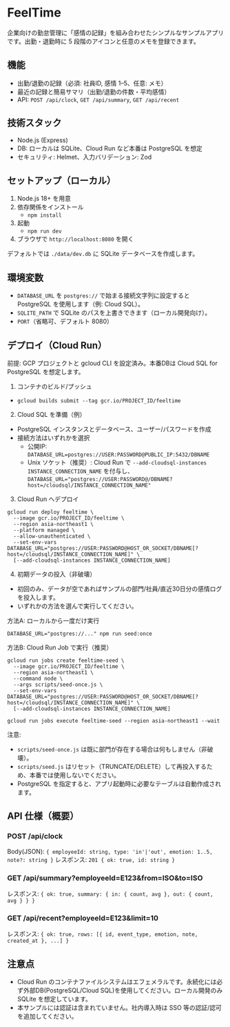# FeelTime

企業向けの勤怠管理に「感情の記録」を組み合わせたシンプルなサンプルアプリです。出勤・退勤時に 5 段階のアイコンと任意のメモを登録できます。

## 機能
- 出勤/退勤の記録（必須: 社員ID, 感情 1–5、任意: メモ）
- 最近の記録と簡易サマリ（出勤/退勤の件数・平均感情）
- API: `POST /api/clock`, `GET /api/summary`, `GET /api/recent`

## 技術スタック
- Node.js (Express)
- DB: ローカルは SQLite、Cloud Run など本番は PostgreSQL を想定
- セキュリティ: Helmet、入力バリデーション: Zod

## セットアップ（ローカル）
1. Node.js 18+ を用意
2. 依存関係をインストール
   - `npm install`
3. 起動
   - `npm run dev`
4. ブラウザで `http://localhost:8080` を開く

デフォルトでは `./data/dev.db` に SQLite データベースを作成します。

## 環境変数
- `DATABASE_URL` を `postgres://` で始まる接続文字列に設定すると PostgreSQL を使用します（例: Cloud SQL）。
- `SQLITE_PATH` で SQLite のパスを上書きできます（ローカル開発向け）。
- `PORT`（省略可、デフォルト 8080）

## デプロイ（Cloud Run）
前提: GCP プロジェクトと gcloud CLI を設定済み。本番DBは Cloud SQL for PostgreSQL を想定します。

1) コンテナのビルド/プッシュ
- `gcloud builds submit --tag gcr.io/PROJECT_ID/feeltime`

2) Cloud SQL を準備（例）
- PostgreSQL インスタンスとデータベース、ユーザー/パスワードを作成
- 接続方法はいずれかを選択
  - 公開IP: `DATABASE_URL=postgres://USER:PASSWORD@PUBLIC_IP:5432/DBNAME`
  - Unix ソケット（推奨）: Cloud Run で `--add-cloudsql-instances INSTANCE_CONNECTION_NAME` を付与し、
    `DATABASE_URL="postgres://USER:PASSWORD@/DBNAME?host=/cloudsql/INSTANCE_CONNECTION_NAME"`

3) Cloud Run へデプロイ
```
gcloud run deploy feeltime \
  --image gcr.io/PROJECT_ID/feeltime \
  --region asia-northeast1 \
  --platform managed \
  --allow-unauthenticated \
  --set-env-vars DATABASE_URL="postgres://USER:PASSWORD@HOST_OR_SOCKET/DBNAME[?host=/cloudsql/INSTANCE_CONNECTION_NAME]" \
  [--add-cloudsql-instances INSTANCE_CONNECTION_NAME]
```

4) 初期データの投入（非破壊）
- 初回のみ、データが空であればサンプルの部門/社員/直近30日分の感情ログを投入します。
- いずれかの方法を選んで実行してください。

方法A: ローカルから一度だけ実行
```
DATABASE_URL="postgres://..." npm run seed:once
```

方法B: Cloud Run Job で実行（推奨）
```
gcloud run jobs create feeltime-seed \
  --image gcr.io/PROJECT_ID/feeltime \
  --region asia-northeast1 \
  --command node \
  --args scripts/seed-once.js \
  --set-env-vars DATABASE_URL="postgres://USER:PASSWORD@HOST_OR_SOCKET/DBNAME[?host=/cloudsql/INSTANCE_CONNECTION_NAME]" \
  [--add-cloudsql-instances INSTANCE_CONNECTION_NAME]

gcloud run jobs execute feeltime-seed --region asia-northeast1 --wait
```

注意:
- `scripts/seed-once.js` は既に部門が存在する場合は何もしません（非破壊）。
- `scripts/seed.js` はリセット（TRUNCATE/DELETE）して再投入するため、本番では使用しないでください。
- PostgreSQL を指定すると、アプリ起動時に必要なテーブルは自動作成されます。

## API 仕様（概要）
### POST /api/clock
Body(JSON): `{ employeeId: string, type: 'in'|'out', emotion: 1..5, note?: string }`
レスポンス: `201 { ok: true, id: string }`

### GET /api/summary?employeeId=E123&from=ISO&to=ISO
レスポンス: `{ ok: true, summary: { in: { count, avg }, out: { count, avg } } }`

### GET /api/recent?employeeId=E123&limit=10
レスポンス: `{ ok: true, rows: [{ id, event_type, emotion, note, created_at }, ...] }`

## 注意点
- Cloud Run のコンテナファイルシステムはエフェメラルです。永続化には必ず外部DB(PostgreSQL/Cloud SQL)を使用してください。ローカル開発のみ SQLite を想定しています。
- 本サンプルには認証は含まれていません。社内導入時は SSO 等の認証/認可を追加してください。
